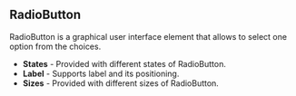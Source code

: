 ## RadioButton

RadioButton is a graphical user interface element that allows to select one option from the choices.

- **States** - Provided with different states of RadioButton.
- **Label** - Supports label and its positioning.
- **Sizes** - Provided with different sizes of RadioButton.
